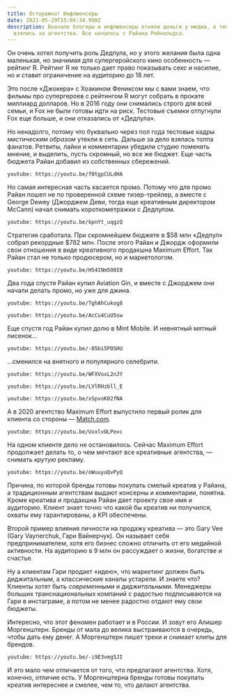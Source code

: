 ```yaml
---
title: Осторожно! Инфлюенсеры
date: 2021-05-29T15:04:34.990Z
description: Вначале блогеры и инфлюенсеры отняли деньги у медиа, а теперь они
  взялись за агентства. Все началось с Райана Рейнольдса.
---
```

Он очень хотел получить роль Дедпула, но у этого желания была одна маленькая, но значимая для супергеройского кино особенность — рейтинг R. Рейтинг R не только дает право показывать секс и насилие, но и ставит ограничение на аудиторию до 18 лет.

Это после «Джокера» с Хоакином Фениксом мы с вами знаем, что фильмы про супергероев с рейтингом R могут собрать в прокате миллиард долларов. Но в 2016 году  они снимались строго для всей семьи, и Fox не были готовы идти на риск. Тестовые съемки отпугнули Fox еще больше, и они отказались от «Дедпула».

Но ненадолго, потому что буквально через пол года тестовые кадры *мистическим образом* утекли в сеть. Дальше за дело взялась толпа фанатов. Ретвиты, лайки и комментарии убедили студию поменять мнение, и выделить, пусть скромный, но все же бюджет. Еще часть бюджета Райан добавил из собственных сбережений.

`youtube: https://youtu.be/f0tgpCULdHA`

Но самая интересная часть касается промо. Потому что для промо Райан пошел не по проверенной схеме тизер-трейлер, а вместе с George Dewey (Джорджем Деви, тогда еще креативным директором McCann) начал снимать короткометражки с Дедпулом.

`youtube: https://youtu.be/kpnYt_uqgzQ`

Стратегия сработала. При скромнейшем бюджете в $58 млн «Дедпул» собрал рекордные $782 млн. После этого Райан и Джордж оформили свои отношения в виде креативного продакшна Maximum Effort. Так Райан стал не только продюсером, но и маркетологом.

`youtube: https://youtu.be/H54INm5O0I0`

Два года спустя Райан купил Aviation Gin, и вместе с Джорджем они начали делать промо, но уже для джина.

`youtube: https://youtu.be/TghAhCukog8`

`youtube: https://youtu.be/AcCu4CuU5sw`

Еще спустя год Райан купил долю в Mint Mobile. И невнятный мятный лисенок...

`youtube: https://youtu.be/-05bi5POSHU`

...сменился на внятного и популярного селебрити.

`youtube: https://youtu.be/WFXVoxL2nJY`

`youtube: https://youtu.be/LVlRHzbll_E`

`youtube: https://youtu.be/xSpvoK02fNA`

А в 2020 агентство Maximum Effort выпустило первый ролик для клиента со стороны —
[Match.com](http://match.com/).

`youtube: https://youtu.be/UxxlvOLPevc`

На одном клиенте дело не остановилось. Сейчас Maximum Effort продолжает делать то, о чем мечтают все креативные агентства, — снимать *крутую* рекламу.

`youtube: https://youtu.be/oWuuyuQvPyQ`

Причина, по которой бренды готовы покупать смелый креатив у Райана, а традиционным агентствам выдают консерны и комментарии, понятна. Кроме креатива и продакшна Райан дает проекту свое имя и аудиторию. Клиент знает точно что какой бы креатив ни получился, охваты ему гарантированы, а KPI обеспечены.

Второй пример влияния личности на продажу креатива — это Gary Vee (Gary Vaynerchuk, Гари Вайнерчук). Он называет себя предпринимателем, хотя его бизнес сложно отличить от его медийной активности. На аудиторию в 9 млн он рассуждает о жизни, богатстве и счастье.

Ну а клиентам Гари продает «идею», что маркетинг должен быть диджитальным, а классические каналы устарели. И знаете что? Клиенты хотят быть *современными* и *диджитальными*. Менеджеры больших транснациональных компаний с радостью подписываются на Гари в инстаграме, а потом не менее радостно отдают ему свои бюджеты.

Интересно, что этот феномен работает и в России. И зовут его Алишер Моргенштерн. Бренды от мала до велика выстраиваются в очередь, чтобы дать ему денег. А Моргенштерн пишет треки и снимает клипы для брендов.

`youtube: https://youtu.be/-i9E3vmg5JI`

И это мало чем отличается от того, что предлагают агентства. Хотя, конечно, отличие есть. У Моргенштерна бренды готовы покупать креатив интереснее и смелее, чем то, что делают агентства.